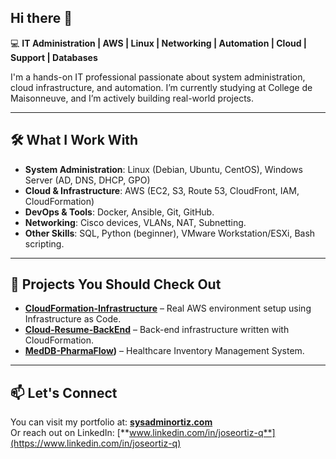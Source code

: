 ## Hi there 👋

💻 **IT Administration | AWS | Linux | Networking | Automation | Cloud | Support | Databases** 

I'm a hands-on IT professional passionate about system administration, cloud infrastructure, and automation. I’m currently studying at College de Maisonneuve, and I’m actively building real-world projects.

---

## 🛠️ What I Work With
- **System Administration**: Linux (Debian, Ubuntu, CentOS), Windows Server (AD, DNS, DHCP, GPO)
- **Cloud & Infrastructure**: AWS (EC2, S3, Route 53, CloudFront, IAM, CloudFormation)
- **DevOps & Tools**: Docker, Ansible, Git, GitHub.
- **Networking**: Cisco devices, VLANs, NAT, Subnetting.
- **Other Skills**: SQL, Python (beginner), VMware Workstation/ESXi, Bash scripting.

---

## 📌 Projects You Should Check Out
- **[CloudFormation-Infrastructure](https://github.com/JoseOrtizQ/CloudFormation-Infrastructure)** – Real AWS environment setup using Infrastructure as Code.
- **[Cloud-Resume-BackEnd](https://github.com/JoseOrtizQ/Cloud-Resume-BackEnd.git)** – Back-end infrastructure written with CloudFormation.
- **[MedDB-PharmaFlow](https://github.com/JoseOrtizQ/MedDB-PharmaFlow.git))** – Healthcare Inventory Management System.

---

## 📫 Let's Connect
You can visit my portfolio at: [**sysadminortiz.com**](https://sysadminortiz.com)  
Or reach out on LinkedIn: [**www.linkedin.com/in/joseortiz-q**](https://www.linkedin.com/in/joseortiz-q)
